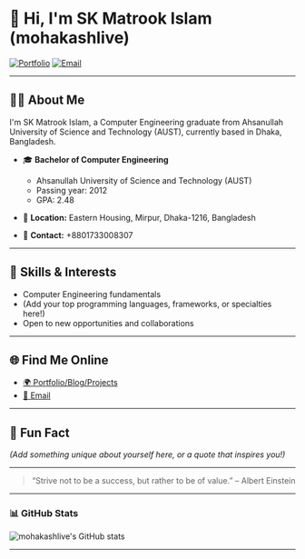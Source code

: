 # 👋 Hi, I'm SK Matrook Islam (mohakashlive)

[![Portfolio](https://img.shields.io/badge/Website-www.mohakash.live-blue?style=flat-square&logo=google-chrome)](http://www.mohakash.live)
[![Email](https://img.shields.io/badge/Email-matrook.cse@gmail.com-red?style=flat-square&logo=gmail)](mailto:matrook.aust@gmail.com)

---
## 🧑‍💻 About Me

I'm SK Matrook Islam, a Computer Engineering graduate from Ahsanullah University of Science and Technology (AUST), currently based in Dhaka, Bangladesh.

- 🎓 **Bachelor of Computer Engineering**
  - Ahsanullah University of Science and Technology (AUST)
  - Passing year: 2012
  - GPA: 2.48

- 📍 **Location:** Eastern Housing, Mirpur, Dhaka-1216, Bangladesh
- 📱 **Contact:** +8801733008307

---

## 🚀 Skills & Interests

- Computer Engineering fundamentals
- (Add your top programming languages, frameworks, or specialties here!)
- Open to new opportunities and collaborations

---

## 🌐 Find Me Online

- [🌍 Portfolio/Blog/Projects](http://www.mohakash.live)
- [📧 Email](mailto:matrook.aust@gmail.com)

---

## 📌 Fun Fact

*(Add something unique about yourself here, or a quote that inspires you!)*

---

> “Strive not to be a success, but rather to be of value.” – Albert Einstein

---

### 📊 GitHub Stats

![mohakashlive's GitHub stats](https://github-readme-stats.vercel.app/api?username=mohakashlive&show_icons=true&theme=radical)

---

<!--
**mohakashlive/mohakashlive** is a ✨ special ✨ repository because its `README.md` (this file) appears on your GitHub profile.
-->
